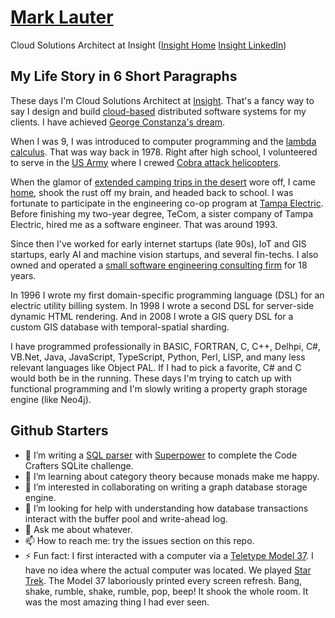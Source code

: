 # [Mark Lauter](https://www.linkedin.com/in/marklauter/)
Cloud Solutions Architect at Insight ([Insight Home](https://www.insight.com/) [Insight LinkedIn](https://www.linkedin.com/company/insight/))

## My Life Story in 6 Short Paragraphs
These days I'm Cloud Solutions Architect at [Insight](https://www.insight.com/). 
That's a fancy way to say I design and build [cloud-based](https://azure.microsoft.com/) distributed software systems for my clients.
I have achieved [George Constanza's dream](https://www.youtube.com/watch?v=ZI_hOP_K6MY).

When I was 9, I was introduced to computer programming and the [lambda calculus](https://en.wikipedia.org/wiki/Lambda_calculus). That was way back in 1978.
Right after high school, I volunteered to serve in the [US Army](https://www.army.mil/) where I crewed [Cobra attack helicopters](https://www.bing.com/images/search?q=ah-1+cobra+attack+helicopter&qs=n&form=QBIR&sp=-1&lq=0&pq=ah-1+cobra+attack+helicopter&sc=10-28&cvid=66E21D638A584DE18367946F3660CB84&ghsh=0&ghacc=0&first=1). 

When the glamor of [extended camping trips in the desert](https://upload.wikimedia.org/wikipedia/commons/1/1a/Fort_Irwin_National_Training_Center_-_Welcome_sign_-_1.jpg) wore off, I came [home](https://en.wikipedia.org/wiki/Florida), shook the rust off my brain, and headed back to school. 
I was fortunate to participate in the engineering co-op program at [Tampa Electric](https://www.tampaelectric.com/). Before finishing my two-year degree, TeCom, a 
sister company of Tampa Electric, hired me as a software engineer. That was around 1993.

Since then I've worked for early internet startups (late 90s), IoT and GIS startups, early AI and machine vision startups, and several fin-techs. 
I also owned and operated a [small software engineering consulting firm](https://www.linkedin.com/company/sumo-software-corporation/) for 18 years. 

In 1996 I wrote my first domain-specific programming language (DSL) for an electric utility billing system. In 1998 I wrote a second DSL 
for server-side dynamic HTML rendering. And in 2008 I wrote a GIS query DSL for a custom GIS database with temporal-spatial sharding.

I have programmed professionally in BASIC, FORTRAN, C, C++, Delhpi, C#, VB.Net, Java, JavaScript, TypeScript, Python, Perl, LISP, and many less relevant languages like Object PAL. 
If I had to pick a favorite, C# and C would both be in the running. These days I'm trying to catch up with functional programming and I'm slowly
writing a property graph storage engine (like Neo4j).

## Github Starters
- 🔭 I’m writing a [SQL parser](https://github.com/marklauter/sql-parser) with [Superpower](https://github.com/datalust/superpower) to complete the Code Crafters SQLite challenge.
- 🌱 I’m learning about category theory because monads make me happy.
- 👯 I’m interested in collaborating on writing a graph database storage engine.
- 🤔 I’m looking for help with understanding how database transactions interact with the buffer pool and write-ahead log.
- 💬 Ask me about whatever.
- 📫 How to reach me: try the issues section on this repo.
- ⚡ Fun fact: I first interacted with a computer via a [Teletype Model 37](https://www.youtube.com/watch?v=MikoF6KZjm0). I have no idea where the actual computer was located. We played [Star Trek](https://makinggamesbyyear.itch.io/star-trek-1971). The Model 37 laboriously printed every screen refresh. Bang, shake, rumble, shake, rumble, pop, beep! It shook the whole room. It was the most amazing thing I had ever seen.
  
